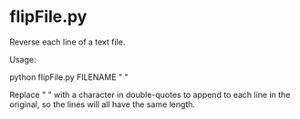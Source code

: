 flipFile.py
===========

Reverse each line of a text file.

Usage:

 python flipFile.py FILENAME " "

Replace " " with a character in double-quotes to append to each line in the original, so the lines will all have the same length.


